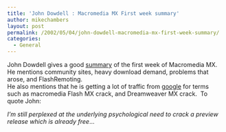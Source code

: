 ```yaml
---
title: 'John Dowdell : Macromedia MX First week summary'
author: mikechambers
layout: post
permalink: /2002/05/04/john-dowdell-macromedia-mx-first-week-summary/
categories:
  - General
---
```



John Dowdell gives a good [summary][1] of the first week of Macromedia MX. He mentions community sites, heavy download demand, problems that arose, and FlashRemoting.  
He also mentions that he is getting a lot of traffic from [google][2] for terms such as macromedia Flash MX crack, and Dreamweaver MX crack.&nbsp; To quote John:  
<!--StartFragment -->

*I&#8217;m still perplexed at the underlying psychological need to crack a preview release which is already free*&#8230;

 [1]: http://jdmx.blogspot.com/2002_04_28_jdmx_archive.html#76144416
 [2]: http://www.google.com